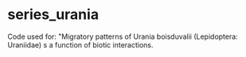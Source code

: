 # series_urania
Code used for: "Migratory patterns of Urania boisduvalii (Lepidoptera: Uraniidae) s a function of biotic interactions.
